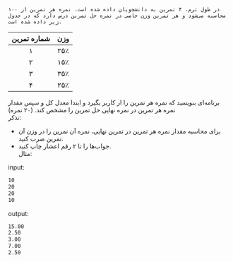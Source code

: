 

 

    در طول ترم، ۴ تمرين به دانشجويان داده شده است. نمره هر تمرين از ١٠٠ محاسبه می‌شود و هر تمرين وزن خاصی در نمره حل تمرين درس دارد كه در جدول زير داده شده است.  

| شماره تمرین | وزن  |
| :---------: | :--: |
|      ۱      | ۲۵٪  |
|      ۲      | ۱۵٪  |
|      ۳      | ۳۵٪  |
|      ۴      | ۲۵٪  |

برنامه‌ای بنويسيد كه نمره هر تمرین را از كاربر بگيرد و ابتدا معدل کل و سپس مقدار نمره هر تمرین در نمره نهایی حل تمرين را مشخص كند. (٢٠ نمره)  
تذکر:

* برای محاسبه مقدار نمره هر تمرین در تمرین نهایی، نمره آن تمرین را در وزن آن تمرین ضرب کنید.
* جواب‌ها را تا ۲ رقم اعشار چاپ کنید.   
  مثال:  

input:

```sh
10
20
20
10
```

output:

```sh
15.00
2.50
3.00
7.00
2.50
```
